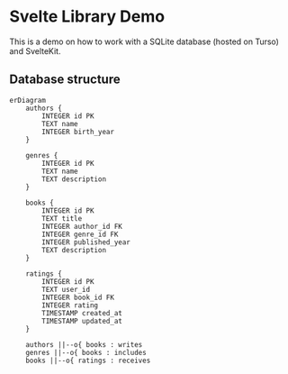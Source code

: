 # Svelte Library Demo

This is a demo on how to work with a SQLite database (hosted on Turso) and SvelteKit.

## Database structure

```mermaid
erDiagram
    authors {
        INTEGER id PK
        TEXT name
        INTEGER birth_year
    }

    genres {
        INTEGER id PK
        TEXT name
        TEXT description
    }

    books {
        INTEGER id PK
        TEXT title
        INTEGER author_id FK
        INTEGER genre_id FK
        INTEGER published_year
        TEXT description
    }

    ratings {
        INTEGER id PK
        TEXT user_id
        INTEGER book_id FK
        INTEGER rating
        TIMESTAMP created_at
        TIMESTAMP updated_at
    }

    authors ||--o{ books : writes
    genres ||--o{ books : includes
    books ||--o{ ratings : receives

```

